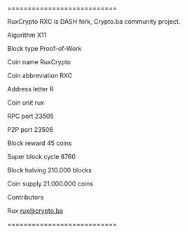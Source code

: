 ===========================

RuxCrypto RXC is DASH fork, Crypto.ba community project.

Algorithm X11

Block type Proof-of-Work

Coin name RuxCrypto

Coin abbreviation RXC

Address letter R

Coin unit rux

RPC port 23505

P2P port 23506

Block reward 45 coins

Super block cycle 8760

Block halving 210.000 blocks

Coin supply 21.000.000 coins



Contributors

Rux
rux@crypto.ba

===========================
